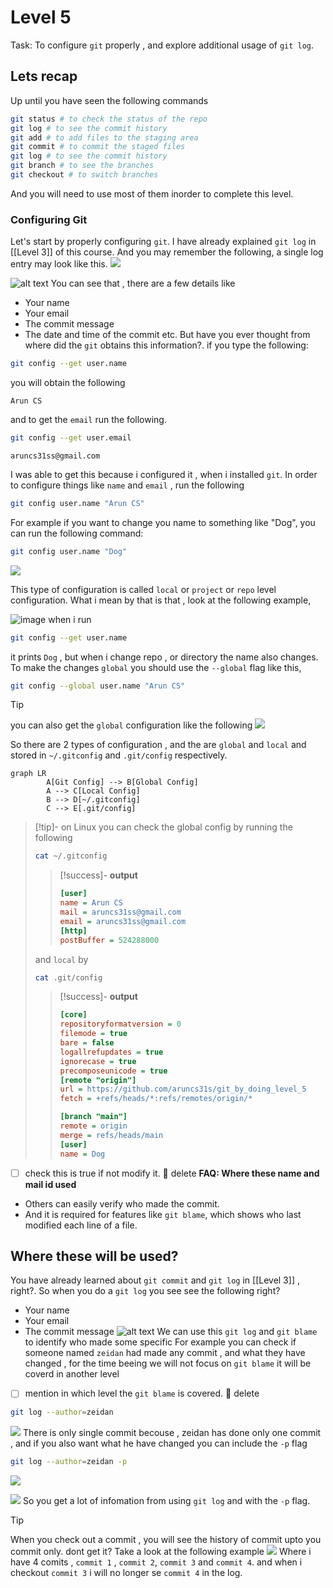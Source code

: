 # Level 5 


Task: To configure `git` properly , and explore additional usage of `git log`.
## Lets recap 
Up until you have seen the following commands 
```bash
git status # to check the status of the repo 
git log # to see the commit history
git add # to add files to the staging area
git commit # to commit the staged files
git log # to see the commit history
git branch # to see the branches
git checkout # to switch branches
```
And you will need to use most of them inorder to complete this level. 
### Configuring Git
Let's start by properly configuring `git`. I have already explained `git log` in [[Level 3]] of this course. And you may remember the following, a single log entry may look like this. 
![](imgs/gitlog.png)

![alt text](imgs/image-8.png)
You can see that , there are a few details like 
- Your name 
- Your email
- The commit message
- The date and time of the commit etc. 
But have you ever thought from where did the `git` obtains this information?.
if you type the following:
```bash
git config --get user.name
```
you will obtain the following
```
Arun CS
```
and to get the `email` run the following.
```bash 
git config --get user.email
```

```
aruncs31ss@gmail.com
```

I was able to get this because i configured it , when i installed `git`. 
In order to configure things like `name` and `email` , run the following

```bash
git config user.name "Arun CS"
```
For example if you want to change you name to something like "Dog", you can run the following command:
```bash
git config user.name "Dog"
```

![](imgs/gitconfig-1.png)

This type of configuration is called `local` or `project` or `repo` level configuration. What i mean by that is that , look at the following example, 

![image](imgs/localconfig.png)
when i run 
```bash
git config --get user.name
```
it prints `Dog` , but when i change repo , or directory the name also changes. 
To make the changes `global` you should use the `--global` flag like this,

```bash
git config --global user.name "Arun CS"
```

>[!tip]
> you can also get the `global` configuration like the following
> ![](imgs/Screenshot%202025-07-19%20at%202.55.11%20PM.png)

So there are 2 types of configuration , and the are `global` and `local` and stored in `~/.gitconfig` and `.git/config` respectively.
```mermaid
graph LR
		A[Git Config] --> B[Global Config]
		A --> C[Local Config]
		B --> D[~/.gitconfig]
		C --> E[.git/config]
```
>[!tip]- on Linux
>you can check the global config by running the following 
>```bash
>cat ~/.gitconfig
>```
>>[!success]- **output**
>>```ini
>>[user]
>>name = Arun CS
>>mail = aruncs31ss@gmail.com
>>email = aruncs31ss@gmail.com
>>[http]
>>postBuffer = 524288000
>>```
>and `local` by 
>```bash
>cat .git/config
>```
>>[!success]- **output**
>>```ini
>>[core]
>>repositoryformatversion = 0
>>filemode = true
>>bare = false
>>logallrefupdates = true
>>ignorecase = true
>>precomposeunicode = true
>>[remote "origin"]
>>url = https://github.com/aruncs31s/git_by_doing_level_5
>>fetch = +refs/heads/*:refs/remotes/origin/*
>>
>>[branch "main"]
>>remote = origin
>>merge = refs/heads/main
>>[user]
>> name = Dog
>>```

- [ ] check this is true if not modify it.  🏁 delete 
**FAQ: Where these name and mail id used**
- Others can easily verify who made the commit.
- And it is required for features like `git blame`, which shows who last modified each line of a file.


## Where these will be used?
You have already learned about `git commit` and `git log` in [[Level 3]] , right?. So when you do a `git log` you see see the following right?
- Your name 
- Your email
- The commit message 
![alt text](imgs/image-8.png)
We can use this `git log` and `git blame` to identify who made some specific 
For example you can check if someone named `zeidan` had made any commit , and what they have changed , for the time beeing we will not focus on `git blame` it will be coverd in another level
- [ ] mention in which level the `git blame` is covered. 🏁 delete  

```bash
git log --author=zeidan
```
![](imgs/zeidancommit2.png)
There is only single commit becouse , zeidan has done only one commit , and if you also want what he have changed you can include the `-p` flag 
```bash
git log --author=zeidan -p
```

![](imgs/zeidancommit3.png)


![](imgs/draw1.png)
So you get a lot of infomation from using `git log` and with the `-p` flag.

> [!Tip]
> When you check out a commit , you will see the history of commit upto you commit only. dont get it? 
> Take a look at the following example
>![](imgs/draw2.png)
> Where i have 4 comits , `commit 1` , `commit 2`, `commit 3` and `commit 4`.  and when i checkout `commit 3` i will no longer se `commit 4` in the log.

